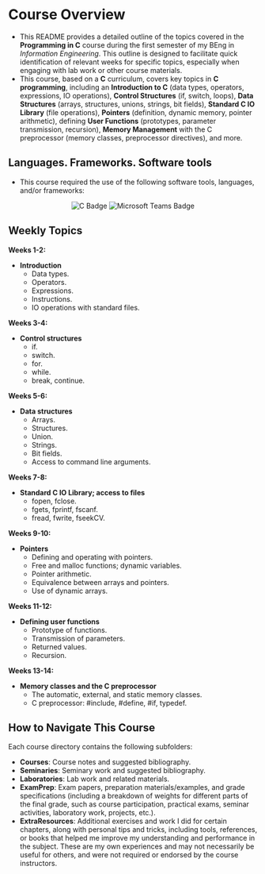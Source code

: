 
# Course Overview

- This README provides a detailed outline of the topics covered in the **Programming in C** course during the first semester of my BEng in _Information Engineering_. This outline is designed to facilitate quick identification of relevant weeks for specific topics, especially when engaging with lab work or other course materials.
- This course, based on a **C** curriculum, covers key topics in **C programming**, including an **Introduction to C** (data types, operators, expressions, IO operations), **Control Structures** (if, switch, loops), **Data Structures** (arrays, structures, unions, strings, bit fields), **Standard C IO Library** (file operations), **Pointers** (definition, dynamic memory, pointer arithmetic), defining **User Functions** (prototypes, parameter transmission, recursion), **Memory Management** with the C preprocessor (memory classes, preprocessor directives), and more.

## Languages. Frameworks. Software tools

- This course required the use of the following software tools, languages, and/or frameworks:

<div align="center">
  
<p>
  <img alt="C Badge" src="https://img.shields.io/badge/Programming Language-%238A9BAC?style=for-the-badge&logo=c&logoColor=white">  
  <img alt="Microsoft Teams Badge" src="https://img.shields.io/badge/Microsoft Teams-%236264A7?style=for-the-badge&logo=microsoftteams&logoColor=white">
</p>
  
</div>

## Weekly Topics

**Weeks 1-2:** 
- **Introduction**
  - Data types.
  - Operators.
  - Expressions.
  - Instructions.
  - IO operations with standard files.

**Weeks 3-4:**
- **Control structures**
  - if.
  - switch.
  - for.
  - while.
  - break, continue.

**Weeks 5-6:**
- **Data structures**
  - Arrays.
  - Structures.
  - Union.
  - Strings.
  - Bit fields.
  - Access to command line arguments.

**Weeks 7-8:**
- **Standard C IO Library; access to files**
  - fopen, fclose.
  - fgets, fprintf, fscanf.
  - fread, fwrite, fseekCV.

**Weeks 9-10:**
- **Pointers**
  - Defining and operating with pointers.
  - Free and malloc functions; dynamic variables.
  - Pointer arithmetic.
  - Equivalence between arrays and pointers.
  - Use of dynamic arrays.

**Weeks 11-12:**
- **Defining user functions**
  - Prototype of functions.
  - Transmission of parameters.
  - Returned values.
  - Recursion.

**Weeks 13-14:**
- **Memory classes and the C preprocessor**
  - The automatic, external, and static memory classes.
  - C preprocessor: #include, #define, #if, typedef.

## How to Navigate This Course

Each course directory contains the following subfolders:

- **Courses**: Course notes and suggested bibliography.
- **Seminaries**: Seminary work and suggested bibliography.
- **Laboratories**: Lab work and related materials.
- **ExamPrep**: Exam papers, preparation materials/examples, and grade specifications (including a breakdown of weights for different parts of the final grade, such as course participation, practical exams, seminar activities, laboratory work, projects, etc.).
- **ExtraResources**: Additional exercises and work I did for certain chapters, along with personal tips and tricks, including tools, references, or books that helped me improve my understanding and performance in the subject. These are my own experiences and may not necessarily be useful for others, and were not required or endorsed by the course instructors.
